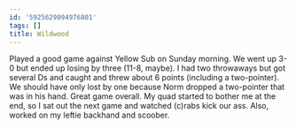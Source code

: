 ```yaml
---
id: '5925629094976801'
tags: []
title: Wildwood
---
```


Played a good game against Yellow Sub on Sunday morning. We went up 3-0 but ended up losing by three (11-8, maybe). I had two throwaways but got several Ds and caught and threw about 6 points (including a two-pointer). We should have only lost by one because Norm dropped a two-pointer that was in his hand. Great game overall. My quad started to bother me at the end, so I sat out the next game and watched (c)rabs kick our ass. Also, worked on my leftie backhand and scoober.
